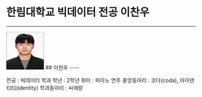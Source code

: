 # 한림대학교 빅데이터 전공 이찬우
---
<img src= 이찬우.jpg height=100, width=100>
## 이찬우
----

전공 : 빅데이터 학과
학년 : 2학년
취미 : 피아노 연주
중앙동아리 : 코다(coda), 아이덴티티(identity)
학과동아리 : 씨애랑

